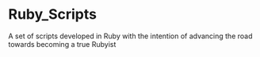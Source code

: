 # Ruby_Scripts
A set of scripts developed in Ruby with the intention of advancing the road towards becoming a true Rubyist